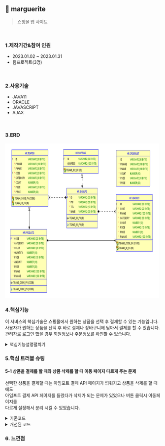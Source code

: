 ## :pushpin: marguerite
>쇼핑몰 웹 사이트   

</br>

### 1.제작기간&참여 인원
* 2023.01.02 ~ 2023.01.31
* 팀프로젝트(3명)

</br>

### 2.사용기술
* JAVA11   
* ORACLE   
* JAVASCRIPT   
* AJAX   


</br>

### 3.ERD
<img src="./쇼핑몰ERD.png" width="500" height="500">

</br>

### 4.핵심기능
이 서비스의 핵심기술은 쇼핑몰에서 원하는 상품을 선택 후 결제할 수 있는 기능입니다.   
사용자가 원하는 상품을 선택 후 바로 결제나 장바구니에 담아서 결제를 할 수 있습니다.   
관리자로 로그인 했을 경우 회원정보나 주문정보를 확인할 수 있습니다.   
   
<details>
<summary>핵심기능설명펼치기</summary>   
   
#### 4-1. 전체흐름   

<img src="./프로그램구조.PNG" width="500" height="500">   
   
#### 4-2. Controller
 * 요청처리 📍[코드확인](https://github.com/Seoha95/marguerite/blob/main/src/com/shop/controller/frontcontroller.java#:~:text=Blame-,package%20com.shop.controller%3B,%7D,-Give%20feedback)  
   * 사용자가 원하는 기능을 처리하기 위한 모든 요청을 컨트롤러에 보냅니다.   
   * 컨트롤러는 모델을 사용해서 알맞은 비즈니스 로직을 수행합니다.   
   * 사용자에게 보여줄 뷰를 선택합니다.   
   * 선택된 뷰는 사용자가 선택한 결과 화면을 보여줍니다.   
   
#### 4-3. 장바구니   
 * 장바구니에 상품 담기 📍[코드확인](https://github.com/Seoha95/marguerite/blob/main/src/dao/DAO.java#:~:text=%EC%97%90%20%EB%8D%B0%EC%9D%B4%ED%84%B0%20%EC%A0%80%EC%9E%A5-,public%20ArrayList%3CBasketVO%3E%20insertBasket(BasketVO%20bvo)%20%7B,%7D,-public%20ArrayList%3C)   
    * 이미 있는 상품을 장바구니에 담았을 때 수량만 업데이트하고 없는 상품을 담았을 때 insert를 할 수 있습니다.   
   
#### 4-4. 검색기능   
 * 상품 검색 기능 📍[코드확인](https://github.com/Seoha95/marguerite/blob/main/src/dao/DAO.java#:~:text=%7D-,public%20ArrayList%3CProductVO%3E%20outerProductInfo()%20throws%20SQLException%20%7B,%7D,-//%20%EC%A3%BC%EB%AC%B8%EB%82%B4%EC%97%ADDB%EC%97%90)   
    * 상품을 검색하는 기능입니다.      
   
#### 4-4. 베스트 상품보기   
 * 베스트 상품 띄우기 기능 📍[코드확인](https://github.com/Seoha95/marguerite/blob/main/src/dao/DAO.java#:~:text=%7D-,public%20ArrayList%3CProductVO%3E%20bestProductInfo()%20throws%20SQLException%7B,%7D,-public%20ArrayList%3C)    
    * PRODUCT3 테이블을 판매량과 가격을 내림차순으로 정렬해서 10개의 상품만 검색되도록 작성했습니다.    
    * 판매량이 높고 가격이 높은 10개 상품이 베스트 상품으로 뜨게 됩니다.   
 
#### 4-5 회원정보 조회 
 * 관리자모드 회원정보 조회 기능 📍[코드확인](https://github.com/Seoha95/marguerite/blob/main/src/dao/DAO.java#:~:text=//%20%EA%B4%80%EB%A6%AC%EC%9E%90%ED%9A%8C%EC%9B%90%EC%A0%95%EB%B3%B4-,public%20ArrayList%3CUserInfoVO%3E%20getMemberInfo()%20throws%20SQLException%7B,%7D,-//%20%EA%B4%80%EB%A6%AC%EC%9E%90%EC%9A%A9%20%EC%A3%BC%EB%AC%B8%EB%82%B4%EC%97%AD%ED%99%95%EC%9D%B8)   
   * SIGNUP3, shipping 테이블을 id로 조인하여 회원의 정보를 조회합니다.    
   * 회원의 아이디, 비밀번호, 전화번호, 이름, 주소를 확인할 수 있습니다.      
 
</br>
</details>   
   
### 5.핵심 트러블 슈팅   
   
#### 5-1 상품을 결제를 할 때와 상품 삭제를 할 때 이동 페이지 다르게 주는 문제   
선택한 상품을 결제할 때는 아임포트 결제 API 페이지가 띄워지고 상품을 삭제를 할 때에도    
아임포트 결제 API 페이지를 들렸다가 삭제가 되는 문제가 있었으나 버튼 클릭시 이동페이지를    
다르게 설정해서 분리 시킬 수 있었습니다.   
   
<details>      
<summary>기존코드</summary>      
   
<img src="./기존코드.PNG" width="600" height="600">   
     
</details>       
          
<details>      
<summary>개선된 코드</summary>      
   
<img src="./이동경로설정2.PNG" width="600" height="600">   
   
<img src="./이동경로설정.PNG" width="900" height="900">    
</details>   
   
   
### 6. 느낀점






